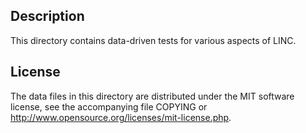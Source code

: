 Description
------------

This directory contains data-driven tests for various aspects of LINC.

License
--------

The data files in this directory are distributed under the MIT software
license, see the accompanying file COPYING or
http://www.opensource.org/licenses/mit-license.php.

